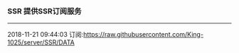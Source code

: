 ### SSR 提供SSR订阅服务
---
2018-11-21 09:44:03 订阅:https://raw.githubusercontent.com/King-1025/server/SSR/DATA
